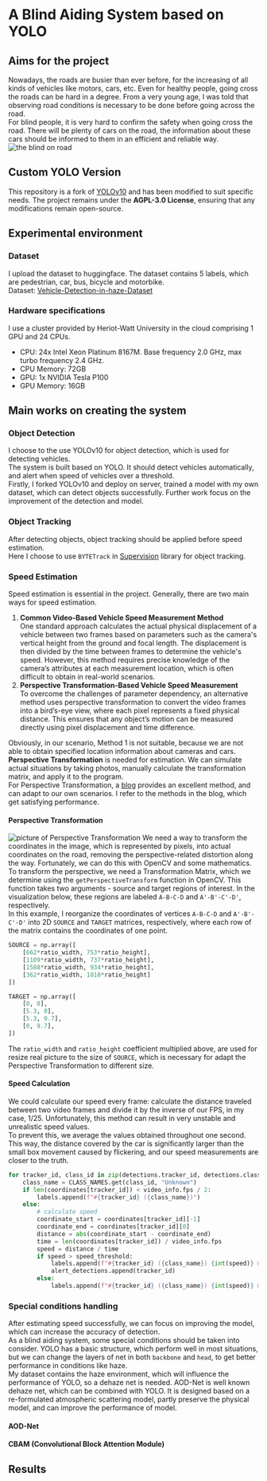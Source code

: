 # A Blind Aiding System based on YOLO

## Aims for the project
Nowadays, the roads are busier than ever before, for the increasing of all kinds of vehicles like motors, cars, etc. Even for healthy people, going cross the roads can be hard in a degree. From a very young age, I was told that observing road conditions is necessary to be done before going across the road.  
For blind people, it is very hard to confirm the safety when going cross the road. There will be plenty of cars on the road, the information about these cars should be informed to them in an efficient and reliable way.
![the blind on road](/the_blind_on_road.png "the blind on road")

## Custom YOLO Version
This repository is a fork of [YOLOv10](https://github.com/THU-MIG/yolov10) and has been modified to suit specific needs. The project remains under the **AGPL-3.0 License**, ensuring that any modifications remain open-source.


## Experimental environment
### Dataset
I upload the dataset to huggingface. The dataset contains 5 labels, which are pedestrian, car, bus, bicycle and motorbike.  
Dataset: [Vehicle-Detection-in-haze-Dataset](https://huggingface.co/datasets/wandering-tiger/Vehicle-Detection-in-haze-Dataset)

### Hardware specifications
I use a cluster provided by Heriot-Watt University in the cloud comprising 1 GPU and 24 CPUs.  

- CPU: 24x Intel Xeon Platinum 8167M. Base frequency 2.0 GHz, max turbo frequency 2.4 GHz.
- CPU Memory: 72GB
- GPU: 1x NVIDIA Tesla P100
- GPU Memory: 16GB

## Main works on creating the system
### Object Detection
I choose to the use YOLOv10 for object detection, which is used for detecting vehicles.  
The system is built based on YOLO. It should detect vehicles automatically, and alert when speed of vehicles over a threshold.  
Firstly, I forked YOLOv10 and deploy on server, trained a model with my own dataset, which can detect objects successfully. Further work focus on the improvement of the detection and model.

### Object Tracking
After detecting objects, object tracking should be applied before speed estimation.  
Here I choose to use `BYTETrack` in [Supervision](https://github.com/roboflow/supervision?ref=blog.roboflow.com) library for object tracking.

### Speed Estimation
Speed estimation is essential in the project. Generally, there are two main ways for speed estimation.  
1. **Common Video-Based Vehicle Speed Measurement Method**  
One standard approach calculates the actual physical displacement of a vehicle between two frames based on parameters such as the camera's vertical height from the ground and focal length. The displacement is then divided by the time between frames to determine the vehicle's speed.
However, this method requires precise knowledge of the camera’s attributes at each measurement location, which is often difficult to obtain in real-world scenarios.
2. **Perspective Transformation-Based Vehicle Speed Measurement**  
To overcome the challenges of parameter dependency, an alternative method uses perspective transformation to convert the video frames into a bird’s-eye view, where each pixel represents a fixed physical distance. This ensures that any object’s motion can be measured directly using pixel displacement and time difference.

Obviously, in our scenario, Method 1 is not suitable, because we are not able to obtain specified location information about cameras and cars.
**Perspective Transformation** is needed for estimation. We can simulate actual situations by taking photos, manually calculate the transformation matrix, and apply it to the program.  
For Perspective Transformation, a [blog](https://blog.roboflow.com/estimate-speed-computer-vision/) provides an excellent method, and can adapt to our own scenarios. I refer to the methods in the blog, which get satisfying performance.  

#### Perspective Transformation
![picture of Perspective Transformation](/Perspective_Transformation_sample.jpg "Perspective Transformation Sample")
We need a way to transform the coordinates in the image, which is represented by pixels, into actual coordinates on the road, removing the perspective-related distortion along the way. Fortunately, we can do this with OpenCV and some mathematics.  
To transform the perspective, we need a Transformation Matrix, which we determine using the `getPerspectiveTransform` function in OpenCV. This function takes two arguments - source and target regions of interest. In the visualization below, these regions are labeled `A-B-C-D` and `A'-B'-C'-D'`, respectively.  
In this example, I reorganize the coordinates of vertices `A-B-C-D` and `A'-B'-C'-D'` into 2D `SOURCE` and `TARGET` matrices, respectively, where each row of the matrix contains the coordinates of one point.  
``` python
SOURCE = np.array([
    [662*ratio_width, 753*ratio_height],
    [1109*ratio_width, 737*ratio_height],
    [1588*ratio_width, 934*ratio_height],
    [362*ratio_width, 1010*ratio_height]
])

TARGET = np.array([
    [0, 0],
    [5.3, 0],
    [5.3, 9.7],
    [0, 9.7],
])
```
The `ratio_width` and `ratio_height` coefficient multiplied above, are used for resize real picture to the size of `SOURCE`, which is necessary for adapt the Perspective Transformation to different size.

#### Speed Calculation
We could calculate our speed every frame: calculate the distance traveled between two video frames and divide it by the inverse of our FPS, in my case, 1/25. Unfortunately, this method can result in very unstable and unrealistic speed values.  
To prevent this, we average the values obtained throughout one second. This way, the distance covered by the car is significantly larger than the small box movement caused by flickering, and our speed measurements are closer to the truth.  
``` python
for tracker_id, class_id in zip(detections.tracker_id, detections.class_id):
    class_name = CLASS_NAMES.get(class_id, "Unknown")
    if len(coordinates[tracker_id]) < video_info.fps / 2:
        labels.append(f"#{tracker_id} ({class_name})")
    else:
        # calculate speed
        coordinate_start = coordinates[tracker_id][-1]
        coordinate_end = coordinates[tracker_id][0]
        distance = abs(coordinate_start - coordinate_end)
        time = len(coordinates[tracker_id]) / video_info.fps
        speed = distance / time
        if speed > speed_threshold:
            labels.append(f"#{tracker_id} ({class_name}) {int(speed)} m/s ALERT!")
            alert_detections.append(tracker_id)
        else:
            labels.append(f"#{tracker_id} ({class_name}) {int(speed)} m/s")
```

### Special conditions handling
After estimating speed successfully, we can focus on improving the model, which can increase the accuracy of detection.  
As a blind aiding system, some special conditions should be taken into consider. YOLO has a basic structure, which perform well in most situations, but we can change the layers of net in both `backbone` and `head`, to get better performance in conditions like haze.  
My dataset contains the haze environment, which will influence the performance of YOLO, so a dehaze net is needed. AOD-Net is well known dehaze net, which can be combined with YOLO. It is designed based on a re-formulated atmospheric scattering model, partly preserve the physical model, and can improve the performance of model.  

#### AOD-Net


#### CBAM (Convolutional Block Attention Module)

## Results

